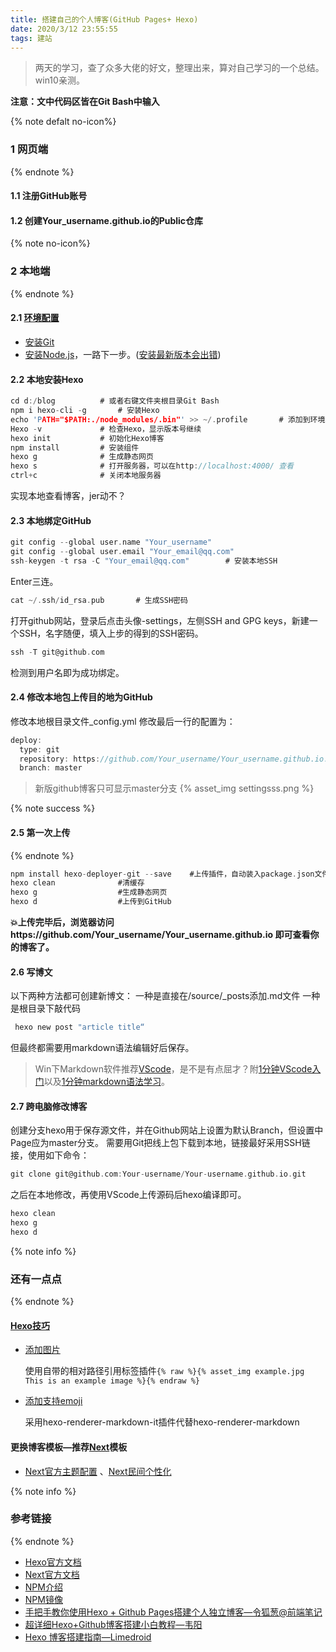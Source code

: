 ```yaml
---
title: 搭建自己的个人博客(GitHub Pages+ Hexo)
date: 2020/3/12 23:55:55
tags: 建站
---
```


<blockquote class="blockquote-center">两天的学习，查了众多大佬的好文，整理出来，算对自己学习的一个总结。win10亲测。</blockquote>

<!-- more -->
 
**注意：文中代码区皆在Git Bash中输入**

{% note  defalt no-icon%}
### 1 网页端
{% endnote %}

#### 1.1 注册GitHub账号
#### 1.2 创建Your_username.github.io的Public仓库

{% note  no-icon%}
### 2 本地端
{% endnote %}

#### 2.1 [环境配置](https://hexo.io/zh-cn/docs/)
* [安装Git](http://git-scm.com/download/)
* [安装Node.js](https://nodejs.org/ko/blog/release/v9.11.1/)，一路下一步。([安装最新版本会出错](https://zhuanlan.zhihu.com/p/136552969))

#### 2.2 本地安装Hexo

```c
cd d:/blog			# 或者右键文件夹根目录Git Bash 
npm i hexo-cli -g		# 安装Hexo
echo 'PATH="$PATH:./node_modules/.bin"' >> ~/.profile		# 添加到环境变量
Hexo -v				# 检查Hexo，显示版本号继续
hexo init			# 初始化Hexo博客
npm install			# 安装组件
hexo g				# 生成静态网页
hexo s				# 打开服务器，可以在http://localhost:4000/ 查看
ctrl+c				# 关闭本地服务器
```
实现本地查看博客，jer动不？
#### 2.3 本地绑定GitHub

```c
git config --global user.name "Your_username"
git config --global user.email "Your_email@qq.com"   
ssh-keygen -t rsa -C "Your_email@qq.com"		# 安装本地SSH
```
Enter三连。
```c
cat ~/.ssh/id_rsa.pub		# 生成SSH密码
```
打开github网站，登录后点击头像-settings，左侧SSH and GPG keys，新建一个SSH，名字随便，填入上步的得到的SSH密码。
```c
ssh -T git@github.com
```
检测到用户名即为成功绑定。
#### 2.4 修改本地包上传目的地为GitHub

修改本地根目录文件_config.yml
修改最后一行的配置为：

```c
deploy:
  type: git
  repository: https://github.com/Your_username/Your_username.github.io.git
  branch: master		
```

>新版github博客只可显示master分支
>{% asset_img settingsss.png %}

{% note success %}
#### 2.5 第一次上传
{% endnote %}

```c
npm install hexo-deployer-git --save	#上传插件，自动装入package.json文件中
hexo clean				#清缓存
hexo g					#生成静态网页
hexo d					#上传到GitHub  
```
**:boom:上传完毕后，浏览器访问https://github.com/Your_username/Your_username.github.io 即可查看你的博客了。**

#### 2.6 写博文
以下两种方法都可创建新博文：
一种是直接在/source/_posts添加.md文件
一种是根目录下敲代码

 ```c
  hexo new post "article title“   
 ```

但最终都需要用markdown语法编辑好后保存。

>Win下Markdown软件推荐[VScode](https://code.visualstudio.com/)，是不是有点屈才？附[1分钟VScode入门](https://www.cnblogs.com/huyong/p/4573041.html)以及[1分钟markdown语法学习](https://www.jianshu.com/p/191d1e21f7ed)。

#### 2.7 跨电脑修改博客
创建分支hexo用于保存源文件，并在Github网站上设置为默认Branch，但设置中Page应为master分支。
需要用Git把线上包下载到本地，链接最好采用SSH链接，使用如下命令：
```c
git clone git@github.com:Your-username/Your-username.github.io.git
```
之后在本地修改，再使用VScode上传源码后hexo编译即可。
 ```c
hexo clean
hexo g
hexo d
 ```
{% note info %}
###  还有一点点
{% endnote %}

#### [Hexo技巧](https://hexo.io/zh-cn/docs/)
* [添加图片](https://hexo.io/zh-cn/docs/asset-folders.html)

  使用自带的相对路径引用标签插件`{% raw %}{% asset_img example.jpg This is an example image %}{% endraw %}`
* [添加支持emoji](https://kinboyw.github.io/2018/10/29/Hexo-NexT-%E5%BC%80%E5%90%AF-emoji/)

  采用hexo-renderer-markdown-it插件代替hexo-renderer-markdown

#### 更换博客模板—推荐[Next](https://github.com/theme-next/hexo-theme-next)模板

* [Next官方主题配置](https://theme-next.org/docs/getting-started/) 、[Next民间个性化](https://guanqr.com/tech/website/hexo-theme-next-customization/#top)



{% note info %}
### 参考链接
{% endnote %}

* [Hexo官方文档](https://hexo.io/zh-cn/docs/)
* [Next官方文档](https://theme-next.org/docs/getting-started/)
* [NPM介绍](https://www.runoob.com/nodejs/nodejs-npm.html)
* [NPM镜像](http://npm.taobao.org/)
* [手把手教你使用Hexo + Github Pages搭建个人独立博客—令狐葱@前端笔记](https://linghucong.js.org/2016/04/15/2016-04-15-hexo-github-pages-blog/ )
* [超详细Hexo+Github博客搭建小白教程—韦阳](https://zhuanlan.zhihu.com/p/35668237)
* [Hexo 博客搭建指南—Limedroid](https://github.com/limedroid/HexoLearning)
